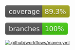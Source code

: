 [![Coverage](.github/badges/jacoco.svg)](https://github.com/pcroch/spring-security/actions/workflows/jacoco_badge.yml)

[![Coverage](.github/badges/branches.svg)](https://github.com/pcroch/spring-security/actions/workflows/jacoco_badge.yml)


[![.github/workflows/maven.yml](https://github.com/pcroch/spring-security/actions/workflows/build.yml/badge.svg)](https://github.com/pcroch/spring-security/actions/workflows/build.yml)

